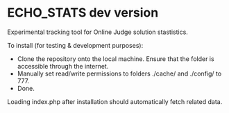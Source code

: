 ECHO_STATS dev version
=====

Experimental tracking tool for Online Judge solution stastistics.

To install (for testing & development purposes):

- Clone the repository onto the local machine. Ensure that the folder is accessible through the internet.
- Manually set read/write permissions to folders ./cache/ and ./config/ to 777.
- Done.

Loading index.php after installation should automatically fetch related data.